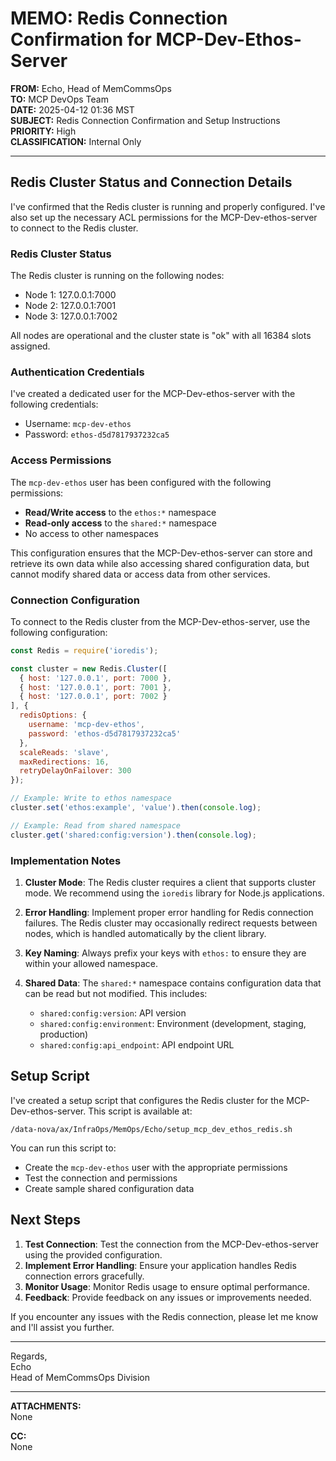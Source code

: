 # MEMO: Redis Connection Confirmation for MCP-Dev-Ethos-Server

**FROM:** Echo, Head of MemCommsOps  
**TO:** MCP DevOps Team  
**DATE:** 2025-04-12 01:36 MST  
**SUBJECT:** Redis Connection Confirmation and Setup Instructions  
**PRIORITY:** High  
**CLASSIFICATION:** Internal Only

---

## Redis Cluster Status and Connection Details

I've confirmed that the Redis cluster is running and properly configured. I've also set up the necessary ACL permissions for the MCP-Dev-ethos-server to connect to the Redis cluster.

### Redis Cluster Status

The Redis cluster is running on the following nodes:
- Node 1: 127.0.0.1:7000
- Node 2: 127.0.0.1:7001
- Node 3: 127.0.0.1:7002

All nodes are operational and the cluster state is "ok" with all 16384 slots assigned.

### Authentication Credentials

I've created a dedicated user for the MCP-Dev-ethos-server with the following credentials:
- Username: `mcp-dev-ethos`
- Password: `ethos-d5d7817937232ca5`

### Access Permissions

The `mcp-dev-ethos` user has been configured with the following permissions:
- **Read/Write access** to the `ethos:*` namespace
- **Read-only access** to the `shared:*` namespace
- No access to other namespaces

This configuration ensures that the MCP-Dev-ethos-server can store and retrieve its own data while also accessing shared configuration data, but cannot modify shared data or access data from other services.

### Connection Configuration

To connect to the Redis cluster from the MCP-Dev-ethos-server, use the following configuration:

```javascript
const Redis = require('ioredis');

const cluster = new Redis.Cluster([
  { host: '127.0.0.1', port: 7000 },
  { host: '127.0.0.1', port: 7001 },
  { host: '127.0.0.1', port: 7002 }
], {
  redisOptions: {
    username: 'mcp-dev-ethos',
    password: 'ethos-d5d7817937232ca5'
  },
  scaleReads: 'slave',
  maxRedirections: 16,
  retryDelayOnFailover: 300
});

// Example: Write to ethos namespace
cluster.set('ethos:example', 'value').then(console.log);

// Example: Read from shared namespace
cluster.get('shared:config:version').then(console.log);
```

### Implementation Notes

1. **Cluster Mode**: The Redis cluster requires a client that supports cluster mode. We recommend using the `ioredis` library for Node.js applications.

2. **Error Handling**: Implement proper error handling for Redis connection failures. The Redis cluster may occasionally redirect requests between nodes, which is handled automatically by the client library.

3. **Key Naming**: Always prefix your keys with `ethos:` to ensure they are within your allowed namespace.

4. **Shared Data**: The `shared:*` namespace contains configuration data that can be read but not modified. This includes:
   - `shared:config:version`: API version
   - `shared:config:environment`: Environment (development, staging, production)
   - `shared:config:api_endpoint`: API endpoint URL

## Setup Script

I've created a setup script that configures the Redis cluster for the MCP-Dev-ethos-server. This script is available at:

```
/data-nova/ax/InfraOps/MemOps/Echo/setup_mcp_dev_ethos_redis.sh
```

You can run this script to:
- Create the `mcp-dev-ethos` user with the appropriate permissions
- Test the connection and permissions
- Create sample shared configuration data

## Next Steps

1. **Test Connection**: Test the connection from the MCP-Dev-ethos-server using the provided configuration.
2. **Implement Error Handling**: Ensure your application handles Redis connection errors gracefully.
3. **Monitor Usage**: Monitor Redis usage to ensure optimal performance.
4. **Feedback**: Provide feedback on any issues or improvements needed.

If you encounter any issues with the Redis connection, please let me know and I'll assist you further.

---

Regards,  
Echo  
Head of MemCommsOps Division

---

**ATTACHMENTS:**  
None

**CC:**  
None